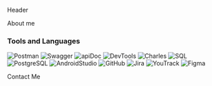 Header


About me


### Tools and Languages
![Postman](https://img.shields.io/badge/Postman-black?style=flat-square&logo=Postman)
![Swagger](https://img.shields.io/badge/Swagger-black?style=flat-square&logo=Swagger)
![apiDoc](https://img.shields.io/badge/apiDoc-black?style=flat-square&logo=apiDoc)
![DevTools](https://img.shields.io/badge/DevTools-black?style=flat-square&logo=GoogleChrome)
![Charles](https://img.shields.io/badge/Charles-black?style=flat-square&logo=CharlesProxy)
![SQL](https://img.shields.io/badge/SQL-black?style=flat-square&logo=SQL)
![PostgreSQL](https://img.shields.io/badge/PostgreSQL-black?style=flat-square&logo=PostgreSQL&logoColor=47c5fb)
![AndroidStudio](https://img.shields.io/badge/AndroidStudio-black?style=flat-square&logo=AndroidStudio)
![GitHub](https://img.shields.io/badge/GitHub-black?style=flat-square&logo=GitHub)
![Jira](https://img.shields.io/badge/Jira-black?style=flat-square&logo=Jira)
![YouTrack](https://img.shields.io/badge/YouTrack-black?style=flat-square&logo=YouTrack)
![Figma](https://img.shields.io/badge/Figma-black?style=flat-square&logo=Figma&logoColor=blueviolet)



Contact Me
